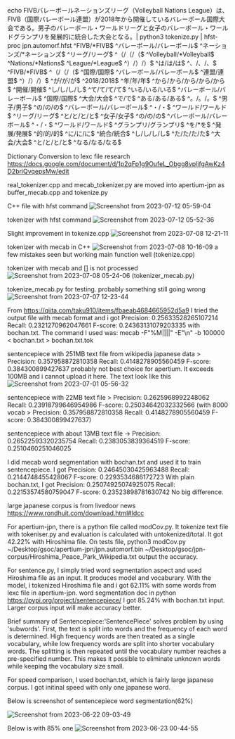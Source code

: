 echo FIVBバレーボールネーションズリーグ（Volleyball Nations League）は、FIVB（国際バレーボール連盟）が2018年から開催しているバレーボール国際大会である。男子のバレーボール・ワールドリーグと女子のバレーボール・ワールドグランプリを発展的に統合した大会となる。| python3 tokenize.py | hfst-proc jpn.automorf.hfst
^FIVB/*FIVB$ ^バレーボール/バレーボール<n><sg><abs>$ ^ネーションズ/*ネーションズ$ ^リーグ/リーグ<n><sg><abs>$ ^（/（<lpar>/（<spec>$ ^Volleyball/*Volleyball$ ^Nations/*Nations$ ^League/*League$ ^）/）<rpar>/）<spec>$ ^は/は<n><sg><abs>/は<v><ifml><npst>$ ^、/、<cm>/、<spec>$ ^FIVB/*FIVB$ ^（/（<lpar>/（<spec>$ ^国際/国際<n><sg><abs>$ ^バレーボール/バレーボール<n><sg><abs>$ ^連盟/連盟<n><sg><abs>$ ^）/）<rpar>/）<spec>$ ^が/が<n><sg><abs>/が<suff>$ ^2018/2018<num><abs>$ ^年/年<n><sg><abs>/年<suff>$ ^から/から<adj><abs>/から<n><sg><abs>/から<suff>/から<v><ifml><npst>$ ^開催/開催<n><sg><abs>$ ^し/し<n><sg><abs>/し<suff>/し<v><ifml><npst>$ ^て/て<n><sg><abs>/て<suff>/て<v><ifml><npst>$ ^いる/いる<suff>/いる<v><ifml><npst>$ ^バレーボール/バレーボール<n><sg><abs>$ ^国際/国際<n><sg><abs>$ ^大会/大会<n><sg><abs>$ ^で/で<v><ifml><npst>$ ^ある/ある<suff>/ある<v><ifml><npst>$ ^。/。<sent>/。<spec>$ ^男子/男子<n><sg><abs>$ ^の/の<n><sg><abs>/の<v><ifml><npst>$ ^バレーボール/バレーボール<n><sg><abs>$ ^・/・<spec>$ ^ワールド/ワールド<n><sg><abs>$ ^リーグ/リーグ<n><sg><abs>$ ^と/と<n><sg><abs>/と<suff>/と<v><ifml><npst>$ ^女子/女子<n><sg><abs>$ ^の/の<n><sg><abs>/の<v><ifml><npst>$ ^バレーボール/バレーボール<n><sg><abs>$ ^・/・<spec>$ ^ワールド/ワールド<n><sg><abs>$ ^グランプリ/グランプリ<n><sg><abs>$ ^を/*を$ ^発展/発展<n><sg><abs>$ ^的/的<n><sg><abs>/的<suff>$ ^に/に<n><sg><abs>/に<v><ifml><npst>$ ^統合/統合<n><sg><abs>$ ^し/し<n><sg><abs>/し<suff>/し<v><ifml><npst>$ ^た/た<n><sg><abs>/た<suff>/た<v><ifml><npst>$ ^大会/大会<n><sg><abs>$ ^と/と<n><sg><abs>/と<suff>/と<v><ifml><npst>$ ^なる/なる<suff>/なる<v><ifml><npst>$

Dictionary Conversion to lexc file research https://docs.google.com/document/d/1p2qFp1g9OufeL_Obgg8vpljfgAwKz4D2briQvqepsMw/edit

real_tokenizer.cpp and mecab_tokenizer.py are moved into apertium-jpn as buffer_mecab.cpp and tokenize.py

C++ file with hfst command 
![Screenshot from 2023-07-12 05-59-04](https://github.com/yypy22/gsoc_try/assets/99264752/487ac8ea-ce7b-46e7-9edf-f48a126b5edd)

tokenizer with hfst command 
![Screenshot from 2023-07-12 05-52-36](https://github.com/yypy22/gsoc_try/assets/99264752/77667f6b-8504-4640-be5b-854fda4bc039)

Slight improvement in tokenize.cpp
![Screenshot from 2023-07-08 12-21-11](https://github.com/yypy22/gsoc_try/assets/99264752/9aede42c-1aa7-43eb-945c-f06cb9b8d583)

tokenizer with mecab in C++
![Screenshot from 2023-07-08 10-16-09](https://github.com/yypy22/gsoc_try/assets/99264752/0e5e1fd0-8f73-4d28-8a28-88480a3afc0a)
a few mistakes seen but working main function well
(tokenize.cpp)

tokenizer with mecab and [] is not processed
![Screenshot from 2023-07-08 05-24-06](https://github.com/yypy22/gsoc_try/assets/99264752/91195902-b791-4680-8879-49e5e9258c5a)
(tokenizer_mecab.py)

tokenize_mecab.py for testing.
probably something still going wrong 
![Screenshot from 2023-07-07 12-23-44](https://github.com/yypy22/gsoc_try/assets/99264752/12e02cba-b68a-4e31-aa56-ec7a609ecf80)



From https://qiita.com/taku910/items/fbaeab4684665952d5a9 
I tried the output file with mecab format and i got Precision: 0.25633528265107214 Recall: 0.2321270962047661 F-score: 0.24363131079203335 with bochan.txt. The command I used was: mecab -F"%M||||" -E"\n" -b 100000 < bochan.txt  > bochan.txt.tok

sentencepiece with 251MB text file from wikipedia japanese data > Precision: 0.357958872810358 Recall: 0.4148278905560459 F-score: 0.384300899427637
probably not best choice for apertium.
It exceeds 100MB and i cannot upload it here. The text look like this
![Screenshot from 2023-07-01 05-56-32](https://github.com/yypy22/gsoc_try/assets/99264752/34032204-a5e4-43d7-ac13-39964f37bdc0)


sentencepiece with 22MB text file > Precision: 0.2625968992248062 Recall: 0.23918799646954986 F-score: 0.25034642032332566 (with 8000 vocab > Precision: 0.357958872810358 Recall: 0.4148278905560459 F-score: 0.384300899427637)

sentencepiece with about 13MB text file -> Precision: 0.26522593320235754 Recall: 0.2383053839364519 F-score: 0.2510460251046025



I did mecab word segmentation with bochan.txt and used it to train sentencepiece. I got Precision: 0.24645030425963488 Recall: 0.2144748455428067 F-score: 0.2293534686172723
With plain bochan.txt, I got Precision: 0.25074925074925075 Recall: 0.22153574580759047 F-score: 0.23523898781630742
No big difference. 


large japanese corpus is from livedoor news https://www.rondhuit.com/download.html#ldcc



For apertium-jpn, there is a python file called modCov.py. It tokenize text file with tokeniser.py and evaluation is calculated with untokenized/total. 
It got 42.22% with Hiroshima file. On tests file, python3 modCov.py ~/Desktop/gsoc/apertium-jpn/jpn.automorf.bin ~/Desktop/gsoc/jpn-corpus/Hiroshima_Peace_Park_Wikipedia.txt output the accuracy.

For sentence.py, I simply tried word segmentation aspect and used Hiroshima file as an input. It produces model and vocaburary. With the model, i tokenized Hiroshima file and i got 62.11% with some words from lexc file in apertium-jpn.
word segmentation doc in python https://pypi.org/project/sentencepiece/
I got 85.24% with bochan.txt input. Larger corpus input will make accuracy better.

Brief summary of Sentencepiece:'SentencePiece' solves problem by using 'subwords'. First, the text is split into words and the frequency of each word is determined. High frequency words are then treated as a single vocabulary, while low frequency words are split into shorter vocabulary words. The splitting is then repeated until the vocabulary number reaches a pre-specified number. This makes it possible to eliminate unknown words while keeping the vocabulary size small.


For speed comparison, I used bochan.txt, which is fairly large japanese corpus. I got initinal speed with only one japanese word. 

Below is screenshot of sentencepiece word segmentation(62%)

![Screenshot from 2023-06-22 09-03-49](https://github.com/yypy22/gsoc_try/assets/99264752/e9615d7a-4eac-4845-abaf-d12327a9a828)

Below is with 85% one
![Screenshot from 2023-06-23 00-44-55](https://github.com/yypy22/gsoc_try/assets/99264752/d5f456b4-c0f7-4001-aca7-6a3d8464b37a)
